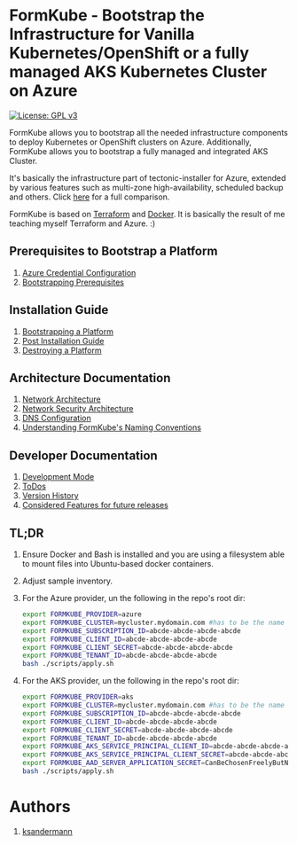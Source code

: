 # FormKube - Bootstrap the Infrastructure for Vanilla Kubernetes/OpenShift or a fully managed AKS Kubernetes Cluster on Azure

[![License: GPL v3](https://img.shields.io/badge/License-GPLv3-blue.svg)](https://www.gnu.org/licenses/gpl-3.0)

FormKube allows you to bootstrap all the needed infrastructure components to deploy Kubernetes or OpenShift clusters
on Azure. Additionally, FormKube allows you to bootstrap a fully managed and integrated AKS Cluster.

It's basically the infrastructure part of tectonic-installer for Azure, extended by various features such as multi-zone 
high-availability, scheduled backup and others.
Click [here](docs/tectonic_comparison.md) for a full comparison.

FormKube is based on [Terraform](https://www.terraform.io/) and [Docker](https://docs.docker.com/).
It is basically the result of me teaching myself Terraform and Azure. :)

## Prerequisites to Bootstrap a Platform
1. [Azure Credential Configuration](docs/credentials.md)
1. [Bootstrapping Prerequisites](docs/prerequisites.md)


## Installation Guide
1. [Bootstrapping a Platform](docs/install_guide.md)
1. [Post Installation Guide](docs/post_install_guide.md)
1. [Destroying a Platform](docs/destroy_guide.md)


## Architecture Documentation
1. [Network Architecture](docs/network_architecture.md)
1. [Network Security Architecture](docs/network_security.md)
1. [DNS Configuration](docs/dns.md)
1. [Understanding FormKube's Naming Conventions](docs/conventions.md)


## Developer Documentation

1. [Development Mode](docs/dev_mode.md)
1. [ToDos](docs/todo.md)
1. [Version History](docs/versioning.md)
1. [Considered Features for future releases](docs/roadmap.md)


## TL;DR

1. Ensure Docker and Bash is installed and you are using a filesystem able to mount files into Ubuntu-based docker containers.

1. Adjust sample inventory.

1. For the Azure provider, un the following in the repo's root dir:
    ```bash
    export FORMKUBE_PROVIDER=azure
    export FORMKUBE_CLUSTER=mycluster.mydomain.com #has to be the name of the folder with your configuration inside the clusters dir
    export FORMKUBE_SUBSCRIPTION_ID=abcde-abcde-abcde-abcde
    export FORMKUBE_CLIENT_ID=abcde-abcde-abcde-abcde
    export FORMKUBE_CLIENT_SECRET=abcde-abcde-abcde-abcde
    export FORMKUBE_TENANT_ID=abcde-abcde-abcde-abcde
    bash ./scripts/apply.sh
    ```

1. For the AKS provider, un the following in the repo's root dir:
    ```bash
    export FORMKUBE_PROVIDER=aks
    export FORMKUBE_CLUSTER=mycluster.mydomain.com #has to be the name of the folder with your configuration inside the clusters dir
    export FORMKUBE_SUBSCRIPTION_ID=abcde-abcde-abcde-abcde
    export FORMKUBE_CLIENT_ID=abcde-abcde-abcde-abcde
    export FORMKUBE_CLIENT_SECRET=abcde-abcde-abcde-abcde
    export FORMKUBE_TENANT_ID=abcde-abcde-abcde-abcde
    export FORMKUBE_AKS_SERVICE_PRINCIPAL_CLIENT_ID=abcde-abcde-abcde-abcde
    export FORMKUBE_AKS_SERVICE_PRINCIPAL_CLIENT_SECRET=abcde-abcde-abcde-abcde
    export FORMKUBE_AAD_SERVER_APPLICATION_SECRET=CanBeChosenFreelyButNeverChanged
    bash ./scripts/apply.sh
    ```



# Authors
1. [ksandermann](https://github.com/ksandermann)
